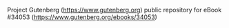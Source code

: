 Project Gutenberg (https://www.gutenberg.org) public repository for eBook #34053 (https://www.gutenberg.org/ebooks/34053)
